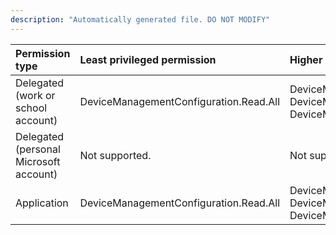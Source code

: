 ```yaml
---
description: "Automatically generated file. DO NOT MODIFY"
---
```


|Permission type|Least privileged permission|Higher privileged permissions|
|:---|:---|:---|
|Delegated (work or school account)|DeviceManagementConfiguration.Read.All|DeviceManagementConfiguration.ReadWrite.All, DeviceManagementApps.Read.All, DeviceManagementApps.ReadWrite.All|
|Delegated (personal Microsoft account)|Not supported.|Not supported.|
|Application|DeviceManagementConfiguration.Read.All|DeviceManagementConfiguration.ReadWrite.All, DeviceManagementApps.Read.All, DeviceManagementApps.ReadWrite.All|

